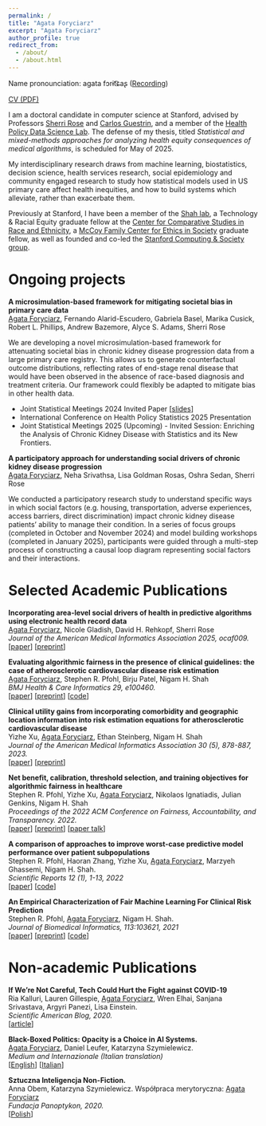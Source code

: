 ```yaml
---
permalink: /
title: "Agata Foryciarz"
excerpt: "Agata Foryciarz"
author_profile: true
redirect_from: 
  - /about/
  - /about.html
---
```

Name pronounciation: agata fɔrɨt͡ɕaʂ (<a href="/files/agata-foryciarz-pronounciation.m4a">Recording</a>)

<a href="/files/agataf_cv_2025.pdf">CV (PDF)</a>

I am a doctoral candidate in computer science at Stanford, advised by Professors [Sherri Rose](http://drsherrirose.org/) and [Carlos Guestrin](https://guestrin.su.domains/), and a member of the [Health Policy Data Science Lab](http://healthpolicydatascience.org/). The defense of my thesis, titled _Statistical and mixed-methods approaches for analyzing health equity consequences of medical algorithms_, is scheduled for May of 2025.

My interdisciplinary research draws from machine learning, biostatistics, decision science, health services research, social epidemiology and community engaged research to study how statistical models used in US primary care affect health inequities, and how to build systems which alleviate, rather than exacerbate them.

Previously at Stanford, I have been a member of the [Shah lab](https://shahlab.stanford.edu/), a Technology & Racial Equity graduate fellow at the [Center for
Comparative Studies in Race and Ethnicity](https://ccsre.stanford.edu/), a [McCoy Family Center for Ethics in Society](https://ethicsinsociety.stanford.edu/) graduate fellow, as well as founded and co-led the [Stanford Computing & Society group](https://computing-society.stanford.edu/).

Ongoing projects
======
<b> A microsimulation-based framework for mitigating societal bias in primary care data </b>
<br>
<u>Agata Foryciarz</u>, Fernando Alarid-Escudero, Gabriela Basel, Marika Cusick, Robert L. Phillips, Andrew Bazemore, Alyce S. Adams, Sherri Rose

We are developing a novel microsimulation-based framework for attenuating societal bias in chronic kidney disease progression data from a large primary care registry. This allows us to generate counterfactual outcome distributions, reflecting rates of end-stage renal disease that would have been observed in the absence of race-based diagnosis and treatment criteria. Our framework could flexibly be adapted to mitigate bias in other health data. 

* Joint Statistical Meetings 2024 Invited Paper \[<a href="/files/agataf_JSM_talk.pdf">slides</a>\]
* International Conference on Health Policy Statistics 2025 Presentation
* Joint Statistical Meetings 2025 (Upcoming) - Invited Session: Enriching the Analysis of Chronic Kidney Disease with Statistics and its New Frontiers.

<b> A participatory approach for understanding social drivers of chronic kidney disease progression</b>
<br>
<u>Agata Foryciarz</u>, Neha Srivathsa, Lisa Goldman Rosas, Oshra Sedan, Sherri Rose

We conducted a participatory research study to understand specific ways in which social factors
(e.g. housing, transportation, adverse experiences, access barriers, direct discrimination) impact chronic
kidney disease patients’ ability to manage their condition. In a series of focus groups (completed in
October and November 2024) and model building workshops (completed in January 2025), participants
were guided through a multi-step process of constructing a causal loop diagram representing social
factors and their interactions.

Selected Academic Publications
======

<b>Incorporating area-level social drivers of health in predictive algorithms using electronic health record data</b>
<br>
<u>Agata Foryciarz</u>, Nicole Gladish, David H. Rehkopf, Sherri Rose
<br>
<i>Journal of the American Medical Informatics Association 2025, ocaf009.</i>
<br>
\[<a href="https://academic.oup.com/jamia/advance-article/doi/10.1093/jamia/ocaf009/7964747">paper</a>\]
\[<a href="/files/Foryciarz2025.pdf">preprint</a>\]

<b>Evaluating algorithmic fairness in the presence of clinical guidelines: the case of atherosclerotic cardiovascular disease risk estimation</b>
<br>
<u>Agata Foryciarz</u>, Stephen R. Pfohl, Birju Patel, Nigam H. Shah
<br>
<i>BMJ Health & Care Informatics 29, e100460.</i>
<br>
\[<a href="https://informatics.bmj.com/content/29/1/e100460.full">paper</a>\]
\[<a href="https://arxiv.org/abs/2202.01906">preprint</a>\]
\[<a href="https://github.com/agataf/fairness_eval_ascvd">code</a>\]

<b>Clinical utility gains from incorporating comorbidity and geographic location information into risk estimation equations for atherosclerotic cardiovascular disease</b>
<br>
Yizhe Xu, <u>Agata Foryciarz</u>, Ethan Steinberg, Nigam H. Shah
<br>
<i>Journal of the American Medical Informatics Association 30 (5), 878-887, 2023.</i>
<br>
\[<a href="https://academic.oup.com/jamia/article/30/5/878/7043182">paper</a>\]
\[<a href="https://arxiv.org/abs/2202.01906">preprint</a>\]

<b>Net benefit, calibration, threshold selection, and training objectives for algorithmic fairness in healthcare</b>
<br>
Stephen R. Pfohl, Yizhe Xu, <u>Agata Foryciarz</u>, Nikolaos Ignatiadis, Julian Genkins, Nigam H. Shah
<br>
<i>Proceedings of the 2022 ACM Conference on Fairness, Accountability, and Transparency. 2022.</i>
<br>
\[<a href="https://dl.acm.org/doi/abs/10.1145/3531146.3533166">paper</a>\]
\[<a href="https://arxiv.org/abs/2202.01906">preprint</a>\]
\[<a href="https://www.youtube.com/watch?v=LBFPHd7q-eU">paper talk</a>\]

<b>A comparison of approaches to improve worst-case predictive model performance over patient subpopulations</b>
<br>
Stephen R. Pfohl, Haoran Zhang, Yizhe Xu, <u>Agata Foryciarz</u>, Marzyeh Ghassemi, Nigam H. Shah.
<br>
<i>Scientific Reports 12 (1), 1-13, 2022</i>
<br>
\[<a href="https://www.nature.com/articles/s41598-022-07167-7">paper</a>\] \[<a href="https://github.com/som-shahlab/subpopulation_robustness">code</a>\]


<b>An Empirical Characterization of Fair Machine Learning For Clinical Risk Prediction</b>
<br>
Stephen R. Pfohl, <u>Agata Foryciarz</u>, Nigam H. Shah.
<br>
<i>Journal of Biomedical Informatics, 113:103621, 2021</i>
<br>
\[<a href="https://www.sciencedirect.com/science/article/abs/pii/S1532046420302495">paper</a>\] \[<a href="https://arxiv.org/abs/2007.10306">preprint</a>\] \[<a href="https://github.com/som-shahlab/fairness_benchmark">code</a>\]

Non-academic Publications 
======
<b>If We’re Not Careful, Tech Could Hurt the Fight against COVID-19</b>
<br>
Ria Kalluri, Lauren Gillespie, <u>Agata Foryciarz</u>, Wren Elhai, Sanjana Srivastava, Argyri Panezi, Lisa Einstein.<br>
<i>Scientific American Blog, 2020.</i>
<br>
\[<a href="https://blogs.scientificamerican.com/observations/if-were-not-careful-tech-could-hurt-the-fight-against-covid-19/">article</a>\]


<b>Black-Boxed Politics: Opacity is a Choice in AI Systems.</b>
<br>
<u>Agata Foryciarz</u>, Daniel Leufer, Katarzyna Szymielewicz.<br>
<i>Medium and Internazionale (Italian translation)</i>
<br>
\[<a href="https://medium.com/@szymielewicz/black-boxed-politics-cebc0d5a54ad">English</a>\]
\[<a href="/files/Internazionale1346_AI.pdf">Italian</a>\]


<b>Sztuczna Inteligencja Non-Fiction.</b>
<br>
Anna Obem, Katarzyna Szymielewicz. Współpraca merytoryczna: <u>Agata Foryciarz</u><br>
<i>Fundacja Panoptykon, 2020.</i>
<br>
\[<a href="https://panoptykon.org/sztuczna-inteligencja-non-fiction">Polish</a>\]
